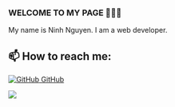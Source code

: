 ###  WELCOME TO MY PAGE 👋👋👋
My name is Ninh Nguyen. I am a web developer.<br>


<!--
**ninhdavid/ninhdavid** is a ✨ _special_ ✨ repository because its `README.md` (this file) appears on your GitHub profile.

Here are some ideas to get you started:

- 🔭 I’m currently working on ...
- 🌱 I’m currently learning ...
- 👯 I’m looking to collaborate on ...
- 🤔 I’m looking for help with ...
- 💬 Ask me about ...
- 📫 How to reach me: ...
- 😄 Pronouns: ...
- ⚡ Fun fact: ...
-->
## 📫 How to reach me: 

[![GitHub](https://i.stack.imgur.com/tskMh.png) GitHub](https://github.com/ninhdavid)


<a href="https://github.com/ninhdavid/port2023">
  <!-- Change the `github-readme-stats.anuraghazra1.vercel.app` to `github-readme-stats.vercel.app`  -->
  <img align="center" src="https://github-readme-stats.anuraghazra1.vercel.app/api/pin/?username=ninhdavid&repo=port2023&theme=radical" />
</a>   

